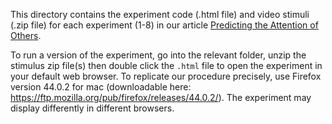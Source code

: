 This directory contains the experiment code (.html file) and video stimuli (.zip file) for each experiment (1-8) in our article [Predicting the Attention of Others](https://www.pnas.org/doi/abs/10.1073/pnas.2307584120?af=R). 

To run a version of the experiment, go into the relevant folder, unzip the stimulus zip file(s) then double click the `.html` file to open the experiment in your default web browser. To replicate our procedure precisely, use Firefox version 44.0.2 for mac (downloadable here: https://ftp.mozilla.org/pub/firefox/releases/44.0.2/). The experiment may display differently in different browsers.

